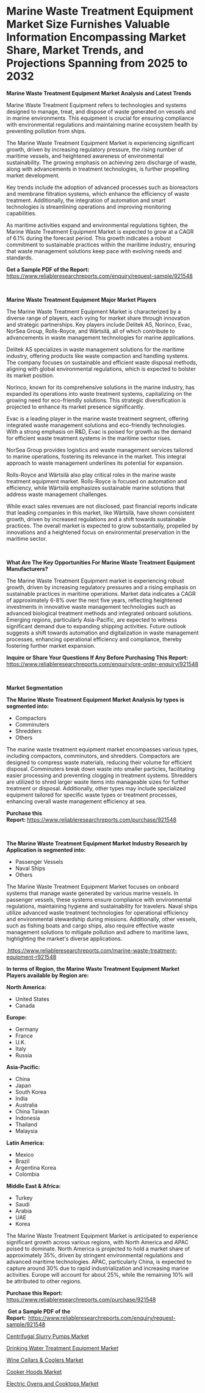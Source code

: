 <p><h1>Marine Waste Treatment Equipment Market Size Furnishes Valuable Information Encompassing Market Share, Market Trends, and Projections Spanning from 2025 to 2032</h1></p><p><strong>Marine Waste Treatment Equipment Market Analysis and Latest Trends</strong></p>
<p><p>Marine Waste Treatment Equipment refers to technologies and systems designed to manage, treat, and dispose of waste generated on vessels and in marine environments. This equipment is crucial for ensuring compliance with environmental regulations and maintaining marine ecosystem health by preventing pollution from ships. </p><p>The Marine Waste Treatment Equipment Market is experiencing significant growth, driven by increasing regulatory pressure, the rising number of maritime vessels, and heightened awareness of environmental sustainability. The growing emphasis on achieving zero discharge of waste, along with advancements in treatment technologies, is further propelling market development. </p><p>Key trends include the adoption of advanced processes such as bioreactors and membrane filtration systems, which enhance the efficiency of waste treatment. Additionally, the integration of automation and smart technologies is streamlining operations and improving monitoring capabilities. </p><p>As maritime activities expand and environmental regulations tighten, the Marine Waste Treatment Equipment Market is expected to grow at a CAGR of 6.1% during the forecast period. This growth indicates a robust commitment to sustainable practices within the maritime industry, ensuring that waste management solutions keep pace with evolving needs and standards.</p></p>
<p><strong>Get a Sample PDF of the Report:&nbsp;</strong> <a href="https://www.reliableresearchreports.com/enquiry/request-sample/921548?utm_campaign=9&utm_medium=2&utm_source=Github&utm_content=ia&utm_term=11042025&utm_id=marine-waste-treatment-equipment">https://www.reliableresearchreports.com/enquiry/request-sample/921548</a></p>
<p>&nbsp;</p>
<p><strong>Marine Waste Treatment Equipment Major Market Players</strong></p>
<p><p>The Marine Waste Treatment Equipment Market is characterized by a diverse range of players, each vying for market share through innovation and strategic partnerships. Key players include Delitek AS, Norinco, Evac, NorSea Group, Rolls-Royce, and Wärtsilä, all of which contribute to advancements in waste management technologies for marine applications.</p><p>Delitek AS specializes in waste management solutions for the maritime industry, offering products like waste compaction and handling systems. The company focuses on sustainable and efficient waste disposal methods, aligning with global environmental regulations, which is expected to bolster its market position.</p><p>Norinco, known for its comprehensive solutions in the marine industry, has expanded its operations into waste treatment systems, capitalizing on the growing need for eco-friendly solutions. This strategic diversification is projected to enhance its market presence significantly.</p><p>Evac is a leading player in the marine waste treatment segment, offering integrated waste management solutions and eco-friendly technologies. With a strong emphasis on R&D, Evac is poised for growth as the demand for efficient waste treatment systems in the maritime sector rises.</p><p>NorSea Group provides logistics and waste management services tailored to marine operations, fostering its relevance in the market. This integral approach to waste management underlines its potential for expansion.</p><p>Rolls-Royce and Wärtsilä also play critical roles in the marine waste treatment equipment market. Rolls-Royce is focused on automation and efficiency, while Wärtsilä emphasizes sustainable marine solutions that address waste management challenges.</p><p>While exact sales revenues are not disclosed, past financial reports indicate that leading companies in this market, like Wärtsilä, have shown consistent growth, driven by increased regulations and a shift towards sustainable practices. The overall market is expected to grow substantially, propelled by innovations and a heightened focus on environmental preservation in the maritime sector.</p></p>
<p>&nbsp;</p>
<p><strong>What Are The Key Opportunities For Marine Waste Treatment Equipment Manufacturers?</strong></p>
<p><p>The Marine Waste Treatment Equipment market is experiencing robust growth, driven by increasing regulatory pressures and a rising emphasis on sustainable practices in maritime operations. Market data indicates a CAGR of approximately 6-8% over the next five years, reflecting heightened investments in innovative waste management technologies such as advanced biological treatment methods and integrated onboard solutions. Emerging regions, particularly Asia-Pacific, are expected to witness significant demand due to expanding shipping activities. Future outlook suggests a shift towards automation and digitalization in waste management processes, enhancing operational efficiency and compliance, thereby fostering further market expansion.</p></p>
<p><strong>Inquire or Share Your Questions If Any Before Purchasing This Report:</strong> <a href="https://www.reliableresearchreports.com/enquiry/pre-order-enquiry/921548?utm_campaign=9&utm_medium=2&utm_source=Github&utm_content=ia&utm_term=11042025&utm_id=marine-waste-treatment-equipment">https://www.reliableresearchreports.com/enquiry/pre-order-enquiry/921548</a></p>
<p>&nbsp;</p>
<p><strong>Market Segmentation</strong></p>
<p><strong>The Marine Waste Treatment Equipment Market Analysis by types is segmented into:</strong></p>
<p><ul><li>Compactors</li><li>Comminuters</li><li>Shredders</li><li>Others</li></ul></p>
<p><p>The marine waste treatment equipment market encompasses various types, including compactors, comminutors, and shredders. Compactors are designed to compress waste materials, reducing their volume for efficient disposal. Comminuters break down waste into smaller particles, facilitating easier processing and preventing clogging in treatment systems. Shredders are utilized to shred larger waste items into manageable sizes for further treatment or disposal. Additionally, other types may include specialized equipment tailored for specific waste types or treatment processes, enhancing overall waste management efficiency at sea.</p></p>
<p><strong>Purchase this Report:&nbsp;</strong><a href="https://www.reliableresearchreports.com/purchase/921548?utm_campaign=9&utm_medium=2&utm_source=Github&utm_content=ia&utm_term=11042025&utm_id=marine-waste-treatment-equipment">https://www.reliableresearchreports.com/purchase/921548</a></p>
<p>&nbsp;</p>
<p><strong>The Marine Waste Treatment Equipment Market Industry Research by Application is segmented into:</strong></p>
<p><ul><li>Passenger Vessels</li><li>Naval Ships</li><li>Others</li></ul></p>
<p><p>The Marine Waste Treatment Equipment Market focuses on onboard systems that manage waste generated by various marine vessels. In passenger vessels, these systems ensure compliance with environmental regulations, maintaining hygiene and sustainability for travelers. Naval ships utilize advanced waste treatment technologies for operational efficiency and environmental stewardship during missions. Additionally, other vessels, such as fishing boats and cargo ships, also require effective waste management solutions to mitigate pollution and adhere to maritime laws, highlighting the market's diverse applications.</p></p>
<p><a href="https://www.reliableresearchreports.com/marine-waste-treatment-equipment-r921548?utm_campaign=9&utm_medium=2&utm_source=Github&utm_content=ia&utm_term=11042025&utm_id=marine-waste-treatment-equipment">&nbsp;https://www.reliableresearchreports.com/marine-waste-treatment-equipment-r921548</a></p>
<p><strong>In terms of Region, the Marine Waste Treatment Equipment Market Players available by Region are:</strong></p>
<p>
    <p> <strong> North America: </strong>
        <ul>
            <li>United States</li>
            <li>Canada</li>
        </ul>
        </p> 
    <p> <strong> Europe: </strong>
        <ul>
            <li>Germany</li>
            <li>France</li>
            <li>U.K.</li>
            <li>Italy</li>
            <li>Russia</li>
        </ul>
        </p> 
    <p> <strong> Asia-Pacific: </strong>
        <ul>
            <li>China</li>
            <li>Japan</li>
            <li>South Korea</li>
            <li>India</li>
            <li>Australia</li>
            <li>China Taiwan</li>
            <li>Indonesia</li>
            <li>Thailand</li>
            <li>Malaysia</li>
        </ul>
        </p> 
    <p> <strong> Latin America: </strong>
        <ul>
            <li>Mexico</li>
            <li>Brazil</li>
            <li>Argentina Korea</li>
            <li>Colombia</li>
        </ul>
        </p> 
    <p> <strong> Middle East & Africa: </strong>
        <ul>
            <li>Turkey</li>
            <li>Saudi</li>
            <li>Arabia</li>
            <li>UAE</li>
            <li>Korea</li>
        </ul>
    </p>
    </p>
<p><p>The Marine Waste Treatment Equipment Market is anticipated to experience significant growth across various regions, with North America and APAC poised to dominate. North America is projected to hold a market share of approximately 35%, driven by stringent environmental regulations and advanced maritime technologies. APAC, particularly China, is expected to capture around 30% due to rapid industrialization and increasing marine activities. Europe will account for about 25%, while the remaining 10% will be attributed to other regions.</p></p>
<p><strong>Purchase this Report: </strong><a href="https://www.reliableresearchreports.com/purchase/921548?utm_campaign=9&utm_medium=2&utm_source=Github&utm_content=ia&utm_term=11042025&utm_id=marine-waste-treatment-equipment">https://www.reliableresearchreports.com/purchase/921548</a></p>
<p>&nbsp;<strong>Get a Sample PDF of the Report:&nbsp;&nbsp;</strong><a href="https://www.reliableresearchreports.com/enquiry/request-sample/921548?utm_campaign=9&utm_medium=2&utm_source=Github&utm_content=ia&utm_term=11042025&utm_id=marine-waste-treatment-equipment">https://www.reliableresearchreports.com/enquiry/request-sample/921548</a></p>
<p><strong></strong></p>
<p><p><a href="https://github.com/rianttegang/Market-Research-Report-List-1/blob/main/centrifugal-slurry-pumps-market.md?utm_campaign=9&utm_medium=2&utm_source=Github&utm_content=ia&utm_term=11042025&utm_id=marine-waste-treatment-equipment">Centrifugal Slurry Pumps Market</a></p><p><a href="https://github.com/casimbrhelck/Market-Research-Report-List-1/blob/main/drinking-water-treatment-equipment-market.md?utm_campaign=9&utm_medium=2&utm_source=Github&utm_content=ia&utm_term=11042025&utm_id=marine-waste-treatment-equipment">Drinking Water Treatment Equipment Market</a></p><p><a href="https://github.com/shamstirroc7/Market-Research-Report-List-1/blob/main/wine-cellars-coolers-market.md?utm_campaign=9&utm_medium=2&utm_source=Github&utm_content=ia&utm_term=11042025&utm_id=marine-waste-treatment-equipment">Wine Cellars & Coolers Market</a></p><p><a href="https://github.com/usraceby/Market-Research-Report-List-1/blob/main/cooker-hoods-market.md?utm_campaign=9&utm_medium=2&utm_source=Github&utm_content=ia&utm_term=11042025&utm_id=marine-waste-treatment-equipment">Cooker Hoods Market</a></p><p><a href="https://github.com/doljanzwald/Market-Research-Report-List-1/blob/main/electric-ovens-and-cooktops-market.md?utm_campaign=9&utm_medium=2&utm_source=Github&utm_content=ia&utm_term=11042025&utm_id=marine-waste-treatment-equipment">Electric Ovens and Cooktops Market</a></p></p>